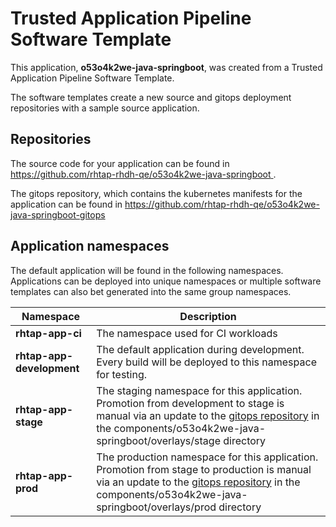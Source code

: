 # Trusted Application Pipeline Software Template

This application, **o53o4k2we-java-springboot**, was created from a Trusted Application Pipeline Software Template.

The software templates create a new source and gitops deployment repositories with a sample source application. 

## Repositories

The source code for your application can be found in [https://github.com/rhtap-rhdh-qe/o53o4k2we-java-springboot ](https://github.com/rhtap-rhdh-qe/o53o4k2we-java-springboot ).
 
The gitops repository, which contains the kubernetes manifests for the application can be found in 
[https://github.com/rhtap-rhdh-qe/o53o4k2we-java-springboot-gitops ](https://github.com/rhtap-rhdh-qe/o53o4k2we-java-springboot-gitops ) 

## Application namespaces 

The default application will be found in the following namespaces. Applications can be deployed into unique namespaces or multiple software templates can also bet generated into the same group namespaces.  

|  Namespace   |  Description   |  
| -------- | -------- |
| **rhtap-app-ci** | The namespace used for CI workloads |
| **rhtap-app-development** | The default application during development. Every build will be deployed to this namespace for testing. |
| **rhtap-app-stage** | The staging namespace for this application. Promotion from development to stage is manual via an update to the [gitops repository](https://github.com/rhtap-rhdh-qe/o53o4k2we-java-springboot-gitops ) in the components/o53o4k2we-java-springboot/overlays/stage directory |
| **rhtap-app-prod** | The production namespace for this application. Promotion from stage to production is manual via an update to the [gitops repository](https://github.com/rhtap-rhdh-qe/o53o4k2we-java-springboot-gitops ) in the components/o53o4k2we-java-springboot/overlays/prod directory |